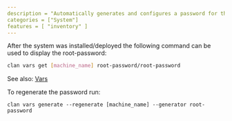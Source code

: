 ```yaml
---
description = "Automatically generates and configures a password for the root user."
categories = ["System"]
features = [ "inventory" ]
---
```


After the system was installed/deployed the following command can be used to display the root-password:

```bash
clan vars get [machine_name] root-password/root-password
```

See also: [Vars](../../guides/vars-backend.md)

To regenerate the password run:
```
clan vars generate --regenerate [machine_name] --generator root-password
```
